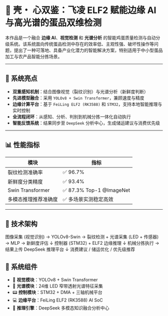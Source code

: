# 🥚 壳・ 心双鉴：飞凌 ELF2 赋能边缘 AI 与高光谱的蛋品双维检测

本作品是一个融合 **边缘 AI**、**视觉检测** 和 **光谱分析** 的智能鸡蛋质量检测与自动分级系统。该系统面向传统蛋品检测中存在的效率低、主观性强、破坏性操作等问题，提出了一种可落地、具备产业化潜力的智能解决方案，特别适用于中小型蛋品加工与农产品智能分拣场景。

---

## 🌟 系统亮点

- **双重感知机制**：结合图像视觉（裂纹识别）与光谱分析（新鲜度判断）
- **先进模型融合**：采用 `YOLOv8 + Swin Transformer`，兼顾速度与精度
- **边缘计算平台**：基于 `FeiLing ELF2 (RK3588)` 和 `STM32`，支持本地智能推理与实时控制
- **全流程闭环**：从感知、分析、判别到机械分拣一体化自动执行
- **智能反馈系统**：结果同步至 `DeepSeek` 分析中心，生成储运建议与消费优先级

---

## 📊 性能指标

| 模块                   | 指标                        |
|------------------------|-----------------------------|
| 裂纹检测准确率         | ✅ 96.7%                     |
| 新鲜度分类精度         | ✅ 93.4%                     |
| Swin Transformer       | ✅ 87.3% Top-1 @ImageNet     |
| 多模态推理推荐准确度   | ✅ 多场景实测稳定高效        |

---

## 🧠 技术架构
图像采集 (视觉识别) → YOLOv8-Swin → 裂纹检测
+
光谱采集 (LED + 传感器) → MLP → 新鲜度评估
↓
控制器 (STM32) + ELF2 边缘推理
↓
机械分拣执行 → 结果上传 DeepSeek 推理平台
↓
消费建议 / 储运优化 / 优先级推荐
## 🔧 系统组件

- 🎯 **视觉模块**：YOLOv8 + Swin Transformer
- 🌈 **光谱模块**：24维 LED 窄带透射光谱特征采集
- 📟 **控制模块**：STM32 + DMA + 三轴机械平台
- 💻 **边缘平台**：FeiLing ELF2 (RK3588) AI SoC
- 🧩 **推理引擎**：DeepSeek 多模态知识融合分析中心
